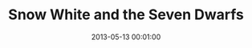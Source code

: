 ---
_schema: default
title: "Snow White and the Seven Dwarfs"
link: http://www.geocaching.com/seek/cache_details.aspx?wp=GC47207
owner: jkur247, NisHollow, Pserine
date: 2013-05-13 00:01:00
log_type: Found it
display_coords: N 41° 25.759' W 075° 33.478'
latitude: '41.429316'
longitude: '-75.557966'
first_stage: false
bogus: true
zhanna_log:  >-
    Hi JK, NH, and PS!


    The saga of “Rich, Zhanna, Snow White and the Seven Dwarfs” began late last week. As usual, Rich and I were thrilled to see another mystery cache pop up close to home. We had to resort to some sophisticated forensic analysis in order to coax the mirror to speak, but even so, we solved the puzzle rather quickly. We even entertained thoughts of a first find … only to have our hopes dashed by the notification that the cache was disabled until Saturday’s event, and that the first stage wasn’t yet in place. Almost a week went by before we had an opportunity to attempt the adventure.


    In a break from tradition, we stopped *before* the hunt for pizza and beer at The Library. We needed fuel for our quest—and we were aware that this very well might be our last meal, so we wanted it to be one of our favorites.


    Our first hint that we were in for something really special was at the first stage of our adventure, when as if by magic we received through the air a message directing us deeper into the woods. We had truly entered the enchanted forest!


    At the first dwelling, we were greeted by a dwarf who invited us in to share a mug of wine and a piece of bread. After verifying that we were fit for the journey (we needed to have a special type of lantern, which we did), he briefed us on the dangers of our mission and offered to act as our guide as we trekked through the woods to our next destination. Darkness was falling fast, and—he warned us—we were descending into the depths of a nightmare.


    This friendly dwarf brought us safely to the dwelling of his pal, another dwarf, who was readying for bed when we arrived. When he agreed, somewhat reluctantly, to accompany us to our next destination, the first dwarf returned to his home and we set off again deeper into the forest.


    The third dwelling, built of stone, was the most colorfully decorated. A very shy dwarf lived there. He pointed out the coordinates of our final destination, but knowing the daunting challenge that we would face, he would not accompany us. Neither would our sleepy friend, for whom it was well past bedtime (as it usually is). The dwarfs told us that when we arrived at our destination we would find another of their kind, but that he was very protective of his young queen and may not allow us passage. Except for this small bit of advice, we were now on our own.


    Having strolled in this particular forest before, although typically in the daytime when its magic powers are weak, Rich and I had an idea where to go. (Actually, we thought we had deduced the final location in advance, but the dwarfs warned us that subverting the magic forces in this way could not possibly end well.) Somehow we were fooled by the labyrinth of pathways, some of which we were sure had not been there in the daytime, and we headed in the wrong direction for a short distance. We soon realized the error and corrected our route. At this point I saw a bat fly directly overhead, which seemed to be an omen confirming that we were on the right track.


    Although we’d had an idea what awaited us, the final stage of our adventure was beyond ALL expectation. We spent a few moments wondering whether what we sought would lie on the surface or beneath. Fully expecting the elaborate nature of our quest to continue, into further darkness we went, quietly sneaking along. The damp chill accentuated the creepy atmosphere. Before long, the light from our lanterns fell upon the guardian and our goal just beyond him.


    Remembering the dwarfs’ warning, I attempted to cast a gentle sleeping spell on the guardian. I’m out of practice, but I must have done something right, because he didn’t move the entire time we were there.


    We found poor Snow White looking quite expired indeed. We extracted the log sheet from the core of the object that killed her. We signed our initials, took nothing, and left a homemade decal for Prince Charming, if he ever stops by.


    Fully spooked and completely satisfied with our adventure, we took a few moments to gather our wits before retracing our steps back to the car. The woods were eerie, strangely peaceful, and exceptionally dark. There were no dwarfs to be found, almost as if they never even existed.


    Thanks for a spectacularly creative nighttime adventure that we will always remember! :grin:
rich_log:  >-    
    Howdy JK, NH and PS!


    There’s one type of cache that’s *not* in Geocaching.com’s list, and that’s “**Masterpiece**”. It’s plainly obvious how much creativity and meticulous execution were put into this elaborate nighttime escapade. Zhanna and I had every intention of searching for this cache last Friday night but suddenly you guys pulled the rug out from under us by disabling it until the Event Cache on the following night. :stuck_out_tongue_winking_eye: Just kidding! But we had to wait an entire week before we’d have an opportunity to try again.


    OK, where to begin? Since the days are so much longer this time of year we had to reverse our usual routine of going for celebratory pizza and beer at **The Library** in Jessup at the end of a successful cache hunt. Today we dined *before* starting out. We wanted to wait until almost dusk but we weren’t sure how long it would take to find all five stages. So, after stuffing ourselves with some of the finest pizza in the area, we arrived at the parking area with plenty of daylight to spare. This didn’t seem to be a problem because the first stage doesn’t really depend on darkness. And our UV flashlight is bright enough that we deciphered the second stage easily. We even took a photo without needing the camera’s flash. Just like stages one and two, stages three and four were easily and quickly found.


    Zhanna and I are quite familiar with the trails and terrain on this part of the mountain, but we did manage to get a little tripped up heading for the final stage. There’s been a lot of work done in this area over the last 10-12 years due to the underground sewer pipeline that traverses it, as well as the mine fire in the lower section. I mistook a different trail for the one I thought we should take so we lost several minutes before realizing our error and then backtracking to the correct trail. I should also confess to one other small detail regarding the final stage. We had already guessed its location based on a rather obscure “hint” posted in the online logs for another local cache. (Something crazy is coming, indeed!) However, we weren’t absolutely certain of our guess so we figured it best to continue as directed.


    The last stage was … how can I best describe it? … a **MINDBLOWER**! :open_mouth: It was so much creepier and more chilling than we had anticipated from the story. Complete darkness had fallen around us by the time we arrived at this most intriguing feature. Believe it or not, I had been aware of its existence for many years, having frequently hunted and mountain biked on these trails, but I never had a chance to investigate it more thoroughly. I was totally surprised by its extensiveness. I think the scene at the last stage is really going to totally freak out anyone who stumbles upon it accidentally!


    We found the “logbook” without too much trouble, but this sub-atomic, nano-sized sign-in sheet took some delicate determination to extricate. We were even a bit puzzled as to how we should record our visit! So, we simply placed our initials in two of the spaces provided. Lastly, we didn’t take any items from the cache, but we did leave a nice Geocaching.com logo decal for a future finder.


    The hike back to our car was quiet and peaceful, if somewhat eerie after what we had just experienced. We spent the entire drive back home talking constantly about all of it. Thanks for another fun-and-fright-filled nighttime mystery adventure. :grin:


    ~Rich in NEPA~


    P.S. We will come back another day to search for The Huntsman bonus cache.
post_id: 3659
---